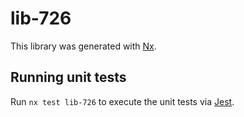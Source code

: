 # lib-726

This library was generated with [Nx](https://nx.dev).

## Running unit tests

Run `nx test lib-726` to execute the unit tests via [Jest](https://jestjs.io).

